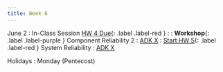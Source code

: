 ```yaml
---
title: Week 6
---
```


<!-- <a href="" target="_blank">link</a> -->
<!-- <a href="https://tudelft-citg.github.io/HOS-prob-design/unlisted/assignment.html" target="_blank">Start HW 1</a> -->

June 2
: In-Class Session <a href="https://tudelft-citg.github.io/HOS-prob-design/unlisted/assignment.html" target="_blank">HW 4 Due</a>{: .label .label-red }
  : 
: **Workshop**{: .label .label-purple } Component Reliability 2
  : [ADK X](#)
: <a href="https://tudelft-citg.github.io/HOS-prob-design/unlisted/assignment.html" target="_blank">Start HW 5</a>{: .label .label-red } System Reliability
  : [ADK X](#)

Holidays
: Monday (Pentecost)
